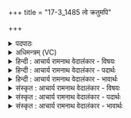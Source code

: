 +++
title = "17-3_1485 त्वे क्रतुमपि"

+++
<details><summary>पदपाठः</summary>

त्वे꣡इति꣢। क्र꣡तु꣢꣯म्। अ꣡पि꣢꣯। वृ꣣ञ्जन्ति। वि꣡श्वे꣢꣯। द्विः। यत्। ए꣣ते꣢। त्रिः। भ꣡व꣢꣯न्ति। ऊ꣡माः꣢꣯। स्वा꣣दोः꣢। स्वा꣡दी꣢꣯यः। स्वा꣣दु꣡ना꣢। सृ꣣ज। स꣢म्। अ꣣दः꣢। सु। म꣡धु꣢꣯। म꣡धु꣢꣯ना। अ꣣भि꣢। यो꣣धीः। १४८५।
</details>

<details><summary>अधिमन्त्रम् (VC)</summary>

- इन्द्रः
- बृहद्दिव आथर्वणः
- त्रिष्टुप्
- धैवतः
</details>

<details><summary>हिन्दी : आचार्य रामनाथ वेदालंकार - विषयः</summary>

अगले मन्त्र में जगदीश्वर का प्रभाव वर्णन करते हुए उससे प्रार्थना की गयी है।
</details>

<details><summary>हिन्दी : आचार्य रामनाथ वेदालंकार - पदार्थः</summary>

पदार्थान्वय -  हे इन्द्र जगदीश्वर ! (यत् एते) जो ये (ऊमाः) रक्षक माता, पिता, अतिथि, संन्यासी आदि लोग (द्विः) दो बार, या (त्रिः) तीन बार (भवन्ति) जन्म लेते हैं, वे (त्वे) आपमें ही (क्रतुम्) किये जाते हुए सब कर्म को (अपि वृञ्जन्ति) समर्पित करते हैं। आप (स्वादुना) मेरे स्वादु आनन्द के साथ (स्वादोः स्वादीयः) अपने स्वादुतर आनन्द को (संसृज) मिला दो। (अदः) इस (सुमधु) अति मधुर अपने रस को (मधुना) मेरे मधुर जीवन के साथ (अभियोधीः) मिला दो ॥३॥ यहाँ स्वादोः, स्वादीय, स्वादु में वृत्त्यनुप्रास है, द, स और ध की आवृत्ति में भी वही अनुप्रास है। ‘मधु, मधु’ में छेकानुप्रास है ॥३॥
</details>

<details><summary>हिन्दी : आचार्य रामनाथ वेदालंकार - भावार्थः</summary>

भावार्थ -  एक जन्म माता-पिता से और दूसरा जन्म आचार्य से पाकर मनुष्य द्विज बनता है और जो गृहस्थाश्रम में प्रवेश करके सन्तान उत्पन्न करता है,वह इसका तृतीय जन्म होता है,क्योंकि ‘पिता स्वयं पुत्र के रूप में जन्म लेता है’ (निरु० ३।४) यह शास्त्र का वचन है। जो भी द्विज या त्रिज महापुरुष होते हैं,वे परमात्मा में ही अपना सर्वस्व अर्पित कर देते हैं और परमात्मा उनके लिए अत्यन्त मधुर अपना आनन्द-रस बरसाता है ॥३॥
</details>

<details><summary>संस्कृत : आचार्य रामनाथ वेदालंकार - विषयः</summary>

अथ जगदीश्वरस्य प्रभाववर्णनपूर्वकं स प्रार्थ्यते।
</details>

<details><summary>संस्कृत : आचार्य रामनाथ वेदालंकार - पदार्थः</summary>

पदार्थान्वय -  हे इन्द्र जगदीश्वर ! (यत् एते) यद् इमे (ऊमाः) रक्षकाः मातापित्रातिथिसंन्यासिप्रभृतयो जनाः (द्विः) द्विवारम् (त्रिः) त्रिवारं वा (भवन्ति) जन्म गृह्णन्ति, ते (त्वे) त्वयि एव (क्रतुम्) क्रियमाणं सर्वमपि कर्म (अपि वृञ्जन्ति) समर्पयन्ति। त्वम् (स्वादुना) मधुरेण मदीयेन आनन्देन साकम् (स्वादोः स्वादीयः) स्वकीयं मधुरान्मधुरतरम् आनन्दम् (सं सृज) संमेलय। (अदः) इदम् (सुमधु) अतिशयेन मधुरं स्वकीयं रसम् (मधुना) मम मधुरेण जीवननेन (अभियोधीः) संघट्टय, संमेलय इत्यर्थः ॥३॥ अत्र स्वादोः, स्वादीयः, स्वादु इति वृत्त्यनुप्रासः, दकारसकारधकाराणामावृत्तावपि स एव। ‘मधु, मधु’ इति च छेकानुप्रासः ॥३॥
</details>

<details><summary>संस्कृत : आचार्य रामनाथ वेदालंकार - भावार्थः</summary>

भावार्थ -  एकं जन्म मातापित्रोः सकाशात्,द्वितीयं जन्म चाचार्यस्य सकाशाद् गृहीत्वा मानवो द्विजो जायते,यच्च गृहस्थाश्रमं प्रविश्य सन्तानमुत्पादयति तदस्य तृतीयं जन्म ‘आत्मा वै पुत्र नामासि’। निरु० ३।४ इति स्मरणात्। येऽपि द्विजास्त्रिजा वा महापुरुषा भवन्ति ते परमात्मन्येव स्वकीयं सर्वस्वमर्पयन्ति,परमात्मा च तत्कृते मधुरमधुरं स्वकीयमानन्दरसं वर्षति ॥३॥
</details>